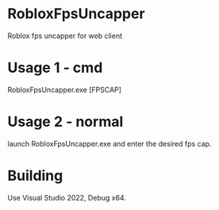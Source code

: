 # RobloxFpsUncapper
Roblox fps uncapper for web client
# Usage 1 - cmd
RobloxFpsUncapper.exe [FPSCAP]
# Usage 2 - normal
launch RobloxFpsUncapper.exe and enter the desired fps cap.
# Building
Use Visual Studio 2022, Debug x64.
